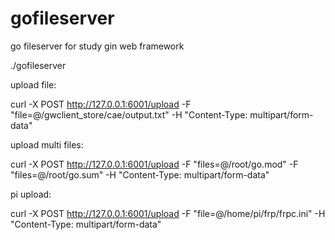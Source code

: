 # gofileserver
go fileserver for study gin web framework

./gofileserver 

upload file:

curl -X POST http://127.0.0.1:6001/upload -F "file=@/gwclient_store/cae/output.txt" -H "Content-Type: multipart/form-data" 

upload multi files:

curl -X POST http://127.0.0.1:6001/upload -F "files=@/root/go.mod" -F "files=@/root/go.sum" -H "Content-Type: multipart/form-data"

pi upload:

curl -X POST http://127.0.0.1:6001/upload -F "file=@/home/pi/frp/frpc.ini" -H "Content-Type: multipart/form-data"

